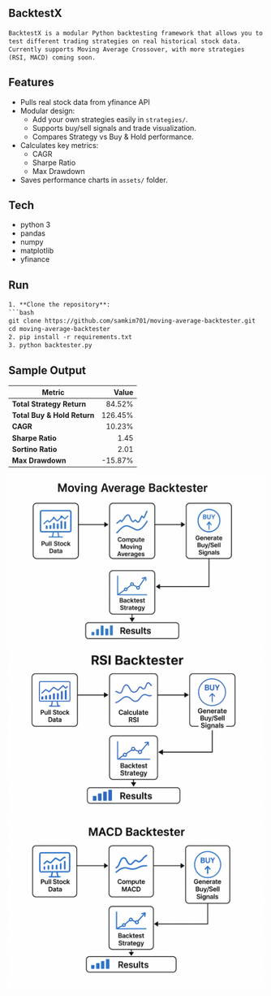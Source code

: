 ## BacktestX
    BacktestX is a modular Python backtesting framework that allows you to test different trading strategies on real historical stock data. Currently supports Moving Average Crossover, with more strategies (RSI, MACD) coming soon.

## Features
-   Pulls real stock data from yfinance API
-   Modular design:
    - Add your own strategies easily in `strategies/`.
    - Supports buy/sell signals and trade visualization.
    - Compares Strategy vs Buy & Hold performance.
-   Calculates key metrics:
    - CAGR
    - Sharpe Ratio
    - Max Drawdown
-   Saves performance charts in `assets/` folder.

## Tech
-   python 3
-   pandas
-   numpy
-   matplotlib
-   yfinance

## Run
    1. **Clone the repository**:
    ```bash
    git clone https://github.com/samkim701/moving-average-backtester.git
    cd moving-average-backtester
    2. pip install -r requirements.txt
    3. python backtester.py

## Sample Output

| Metric                  | Value     |
|-------------------------|----------:|
| **Total Strategy Return** | 84.52%   |
| **Total Buy & Hold Return** | 126.45%  |
| **CAGR**                  | 10.23%   |
| **Sharpe Ratio**          | 1.45     |
| **Sortino Ratio**         | 2.01     |
| **Max Drawdown**          | -15.87%  |

![Strategy Flow Diagram](assets/Moving_Averages_diagram.png)
![Strategy Flow Diagram](assets/RSI_diagram.png)
![Strategy Flow Diagram](assets/MACD_diagram.png)